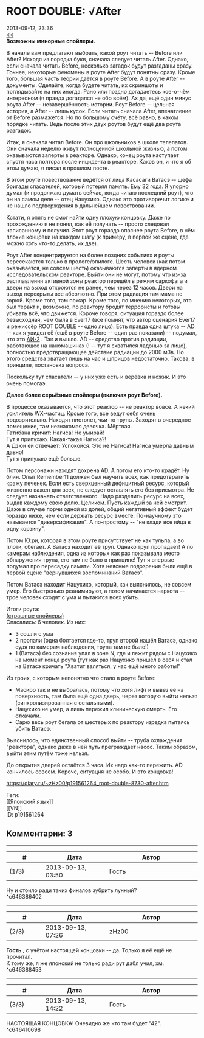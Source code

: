 ROOT DOUBLE: √After
===================

  
2013-09-12, 23:36  
  [<<](ROOT%20DOUBLE%20√Before)    
  **Возможны минорные спойлеры.**    
   
 В начале вам предлагают выбрать, какой роут читать -- Before или After? Исходя из порядка букв, сначала следует читать After. Однако, если сначала читать Before, несколько загадок будут разгаданы сразу. Точнее, некоторые феномены в роуте After будут понятны сразу. Кроме того, большая часть теории даётся в роуте Before. А в роуте After -- документы. Сделайте, когда будете читать, их скриншоты и поглядывайте на них иногда. Рано или поздно догадаетесь кое-о-чём интересном (я правда догадался не обо всём). Ах да, ещё один минус роута After -- незавершённость истории. Роут Before -- цельная история, а After -- лишь кусок. Если читать сначала After, впечатление от Before размажется. Но по большому счёту, всё равно, в каком порядке читать. Ведь после этих двух роутов будут ещё два роута разгадок.   
   
 Итак, я сначала читал Before. Он про школьников в школе телепатов. Они сначала неделю живут полноценной школьной жизнью, а потом оказываются заперты в реакторе. Однако, конец роута наступает спустя часа полтора после инцидента в реакторе. Каков он, и что я об этом думаю, я писал в прошлом посте.   
   
 В этом роуте повествование ведётся от лица Касасаги Ватасэ -- шефа бригады спасателей, который потерял память. Ему 32 года. Я упорно думал (и продолжаю думать сейчас, когда читаю последний роут), что он на самом деле -- отец Нацухико. Однако это противоречит логике и не нашло подтверждения в дальнейшем повествовании.   
   
 Кстати, я опять не смог найти одну плохую концовку. Даже по прохождению я не понял, как её получать -- просто следовал написанному и получил. Этот роут гораздо опаснее роута Before, в нём плохие концовки на каждом шагу (к примеру, в первой же сцене, где можно хоть что-то делать, их две).   
   
 Роут After концентрируется на более поздних событиях и роуты пересекаются только в прологе/эпилоге. Шесть человек (как потом оказывается, не совсем шесть) оказываются заперты в ядерном исследовательском реакторе. Выйти они не могут, потому что из-за расплавления активной зоны реактор перешёл в режим саркофага и двери на выход откроются не ранее, чем через 12 часов. Двери на выход перекрыты все абсолютно. При этом радиация там мама не горюй. Кроме того, там пожар. Кроме того, по мнению некоторых, это был теракт и, возможно, по реактору бродят террористы и готовы убивать всё, что движется. Короче говоря, ситуация гораздо более безысходная, чем была в Ever17 (все помнят, что автор сценария Ever17 и режиссёр ROOT DOUBLE -- одно лицо). Есть правда одна штука -- AD -- как я увидел её (ещё в роуте Before -- один раз показали) -- подумал, что это  [АИ-2](https://ru.wikipedia.org/wiki/АИ-2)  . Так и вышло. AD -- средство против радиации, работающее на наномашинах (! -- тут я схватился ладонью за лицо), полностью предотвращающее действие радиации до 2000 мЗв. Но этого средства хватает лишь на час и шприцов недостаточно. Такова, в принципе, постановка вопроса.   
   
 Поскольку тут спасатели -- у них уже есть и верёвка и ножик. И это очень помогаэ.   
   
  **Далее более серьёзные спойлеры (включая роут Before).**    
   
 В процессе оказывается, что этот реактор -- не реактор вовсе. А некий усилитель WX-частиц. Кроме того, все ведут себя очень подозрительно. Находят пистолет, чьи-то трупы. Заходят в очередное помещение, там незнакомая девочка. Мёртвая.   
 Татибана кричит: Нагиса! Не умирай!   
 Тут я припухаю. Какая-такая Нагиса?!   
 А Дзюн ей отвечает: Успокойся. Это не Нагиса! Нагиса умерла давным давно!   
 Тут я припухаю ещё больше.   
   
 Потом персонажи находят дохрена AD. А потом его кто-то крадёт. Ну блин. Опыт Remember11 должен был научить всех, как предотвратить кражу печенек. Если есть сверхценный дефицитный ресурс, который жизненно важен для всех, не следует оставлять его без присмотра. Не следует назначать ответственного. Надо разделить ресурс на всех, выдав каждому свою долю. Целиком. Пусть каждый за ней смотрит. Даже в случае порчи одной из долей, общий негативный эффект будет гораздо ниже, чем если держать ресурс вместе. По-научному это называется "диверсификация". А по-простому -- "не клади все яйца в одну корзину".   
   
 Потом Ю:ри, которая в этом роуте присутствует не как тульпа, а во плоти, сбегает. А Ватасэ находит её труп. Однако труп пропадает! А по камерам наблюдения, одна из которых как раз показывала место обнаружения трупа, его там не было в принципе! Тут я впервые подумал про пересадку памяти. Хотя неясные подозрения были ещё в первой сцене "вернувшихся воспоминаний Ватасэ".   
   
 Потом Ватасэ находит Нацухико, который, как выяснилось, не совсем умер. Его быстренько реанимируют, а потом начинается наркота -- трое человек сходят с ума и пытаются всех убить.   
   
 Итоги роута:   
  [(страшные спойлеры)](https://zHz00.diary.ru/p191561264.htm?index=1#linkmore191561264m1)      
 Спасались: 6 человек. Из них:   
 - 3 сошли с ума   
 - 2 пропали (одна болтается где-то, труп второй нашёл Ватасэ, однако судя по камерам наблюдения, трупа там не было!)   
 - 1 (Ватасэ) без сознания упал в зоне N, где и лежит рядом с Нацухико на момент конца роута (тут как раз Нацухико пришёл в себя и стал на Ватасэ кричать "Хватит валяться, у нас ещё много работы!"   
   
 Из троих, с которым непонятно что стало в роуте Before:   
 - Масиро так и не выбралась, потому что хотя лифт и вывез её на поверхность, там была ещё одна дверь, через которую выйти нельзя (синхронизированная с остальными).   
 - Нацухико не умер, а лишь пережил клиническую смерть. Его откачали.   
 - Сарю весь роут бегала от шестерых по реактору изредка пытаясь убить Ватасэ.   
   
 Выяснилось, что единственный способ выйти -- труба охлаждения "реактора", однако даже в ней путь преграждает насос. Таким образом, выйти этим путём тоже нельзя.   
   
 До открытия дверей остаётся 3 часа. Их надо как-то пережить. AD кончилось совсем. Короче, ситуация не особо. И это концовка!   
     
  
<https://diary.ru/~zHz00/p191561264_root-double-8730-after.htm>  
  
Теги:  
[[Японский язык]]  
[[VN]]  
ID: p191561264  


Комментарии: 3
--------------

  


---



|         #         |              Дата              |                     Автор                     |           ID           |
| --- | --- | --- | --- |
| (1/3) | 2013-09-13, 03:50 | Гость | c646386402 |

  
 Ну и стоило ради таких финалов зубрить лунный?   
 ^c646386402

---



|         #         |              Дата              |                     Автор                     |           ID           |
| --- | --- | --- | --- |
| (2/3) | 2013-09-13, 07:26 | zHz00 | c646388453 |

  
  **Гость**  , с учётом настоящей концовки -- да. Только я её ещё не прочитал.   
 К тому же, я же японский не только ради рут дабл учил, хм.   
 ^c646388453

---



|         #         |              Дата              |                     Автор                     |           ID           |
| --- | --- | --- | --- |
| (3/3) | 2013-09-13, 14:22 | Гость | c646410698 |

  
 НАСТОЯЩАЯ КОНЦОВКА! Очевидно же что там будет "42".   
 ^c646410698